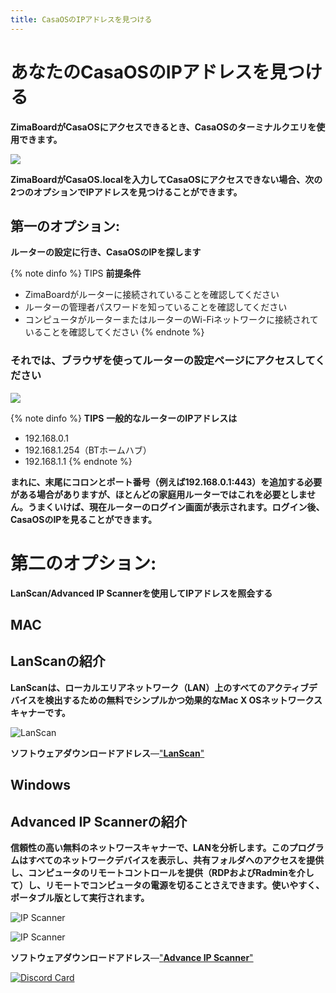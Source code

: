 ```yaml
---
title: CasaOSのIPアドレスを見つける 
---
```


# あなたのCasaOSのIPアドレスを見つける #

**ZimaBoardがCasaOSにアクセスできるとき、CasaOSのターミナルクエリを使用できます。**

![](/images/Basic-functions-of-dedicated-systems/find-in-casaos-ip-address.gif)

**ZimaBoardがCasaOS.localを入力してCasaOSにアクセスできない場合、次の2つのオプションでIPアドレスを見つけることができます。**

## 第一のオプション:
**ルーターの設定に行き、CasaOSのIPを探します**

{% note dinfo %}
TIPS
**前提条件**
- ZimaBoardがルーターに接続されていることを確認してください
- ルーターの管理者パスワードを知っていることを確認してください
- コンピュータがルーターまたはルーターのWi-Fiネットワークに接続されていることを確認してください
{% endnote %}

### それでは、ブラウザを使ってルーターの設定ページにアクセスしてください ###

![](/images/Basic-functions-of-dedicated-systems/find-enter-address-in-google.png)

{% note dinfo %}
**TIPS**
**一般的なルーターのIPアドレスは**
- 192.168.0.1
- 192.168.1.254（BTホームハブ）
- 192.168.1.1
{% endnote %}

**まれに、末尾にコロンとポート番号（例えば192.168.0.1:443）を追加する必要がある場合がありますが、ほとんどの家庭用ルーターではこれを必要としません。うまくいけば、現在ルーターのログイン画面が表示されます。ログイン後、CasaOSのIPを見ることができます。**

# 第二のオプション:
**LanScan/Advanced IP Scannerを使用してIPアドレスを照会する** 

## MAC

## LanScanの紹介

**LanScanは、ローカルエリアネットワーク（LAN）上のすべてのアクティブデバイスを検出するための無料でシンプルかつ効果的なMac X OSネットワークスキャナーです。**

![LanScan](/images/Basic-functions-of-dedicated-systems/find-casaos-ip-mac-lanscan.png)

**ソフトウェアダウンロードアドレス**—["**LanScan**"](https://www.iwaxx.com/lanscan/)

## Windows ##

## Advanced IP Scannerの紹介 ##

**信頼性の高い無料のネットワースキャナーで、LANを分析します。このプログラムはすべてのネットワークデバイスを表示し、共有フォルダへのアクセスを提供し、コンピュータのリモートコントロールを提供（RDPおよびRadminを介して）し、リモートでコンピュータの電源を切ることさえできます。使いやすく、ポータブル版として実行されます。**

![IP Scanner](/images/Basic-functions-of-dedicated-systems/find-casaos-ip-win-advance-ip-scan.png)


![IP Scanner](/images/Basic-functions-of-dedicated-systems/find-casaos-ip-win-advance-ip-scan-2.png)

**ソフトウェアダウンロードアドレス**—["**Advance IP Scanner**"](https://www.advanced-ip-scanner.com/)

[![Discord Card](https://discordapp.com/api/guilds/884667213326463016/widget.png?style=banner2)](https://discord.gg/knqAbbBbeX)